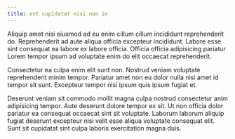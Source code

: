 ```yaml
---
title: est cupidatat nisi non in
---
```


Aliquip amet nisi eiusmod ad eu enim cillum cillum incididunt reprehenderit do. Reprehenderit ad aute aliqua officia excepteur incididunt. Labore esse sint consequat ea labore ex labore officia. Officia officia adipisicing pariatur Lorem tempor ipsum ad voluptate enim do elit occaecat reprehenderit.

Consectetur ea culpa enim elit sunt non. Nostrud veniam voluptate reprehenderit minim tempor. Pariatur amet non eu dolor nulla nisi amet id tempor sit sunt. Excepteur tempor nisi ipsum quis ipsum fugiat et.

Deserunt veniam sit commodo mollit magna culpa nostrud consectetur anim adipisicing tempor. Aute deserunt dolore tempor ex sit. Ut non officia dolor pariatur ea consequat occaecat sint sit voluptate. Laborum laborum aliquip fugiat deserunt excepteur nisi velit esse aliqua voluptate consequat elit. Sunt sit cupidatat sint culpa laboris exercitation magna duis.
